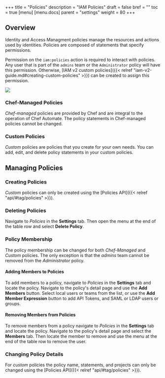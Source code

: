 +++
title = "Policies"
description = "IAM Policies"
draft = false
bref = ""
toc = true
[menu]
  [menu.docs]
    parent = "settings"
    weight = 80
+++

## Overview
Identity and Access Managment policies manage the resources and actions used by identities. Policies are composed of statements that specify permissions. 

Permission on the `iam:policies` action is required to interact with policies. Any user that is part of the `admins` team or the `Administrator` policy will have this permission. Otherwise, [IAM v2 custom policies]({{< relref "iam-v2-guide.md#creating-custom-policies" >}}) can be created to assign this permission.

![](/images/docs/settings-policies.png)

### Chef-Managed Policies
*Chef-managed* policies are provided by Chef and are integral to the operation of Chef Automate. The policy statements in Chef-managed policies cannot be changed.

### Custom Policies
*Custom* policies are policies that you create for your own needs. You can add, edit, and delete policy statements in your custom policies.

## Managing Policies

### Creating Policies
_Custom_ policies can only be created using the [Policies API]({{< relref "api/#tag/policies" >}}).

### Deleting Policies
Navigate to _Policies_ in the **Settings** tab. Then open the menu at the end of the table row and select **Delete Policy**.

### Policy Membership
The policy membership can be changed for both _Chef-Managed_ and _Custom_ policies. The only exception is that the _admins_ team cannot be removed from the _Administrator_ policy.

#### Adding Members to Policies
To add members to a policy, navigate to _Policies_ in the **Settings** tab and locate the policy. Navigate to the policy's detail page and use the **Add Members** button. Select local users or teams from the list, or use the **Add Member Expression** button to add API Tokens, and SAML or LDAP users or groups.

#### Removing Members from Policies
To remove members from a policy navigate to _Policies_ in the **Settings** tab and locate the policy. Navigate to the policy's detail page and select the **Members** tab. Then locate the member to remove and use the menu at the end of the table row to remove the user.

### Changing Policy Details
For _custom_ policies the policy name, statements, and projects can only be changed using the [Policies API]({{< relref "api/#tag/policies" >}}).
